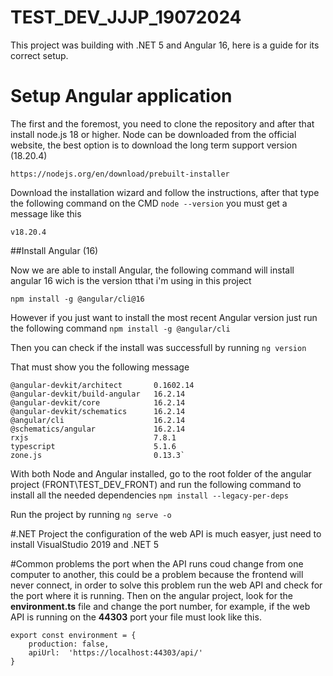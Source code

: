 # TEST_DEV_JJJP_19072024

This project was building with .NET 5 and Angular 16,
here is a guide for its correct setup.

# Setup Angular application

The first and the foremost, you need to clone the repository and after that install node.js 18 or higher. Node can be downloaded from the official website, the best option is to download the long term support version (18.20.4)

`https://nodejs.org/en/download/prebuilt-installer`

Download the installation wizard and follow the instructions, after that type the following command on the CMD 
`node --version`
you must get a message like this

`v18.20.4`

##Install Angular (16)

Now we are able to install Angular, the following command will install angular 16 wich is the version tthat i'm using in this project

`npm install -g @angular/cli@16`

However if you just want to install the most recent Angular version just run the following command
`npm install -g @angular/cli`

Then you can check if the install was successfull by running
`ng version`

That must show you the following message


    @angular-devkit/architect       0.1602.14
    @angular-devkit/build-angular   16.2.14
    @angular-devkit/core            16.2.14
    @angular-devkit/schematics      16.2.14
    @angular/cli                    16.2.14
    @schematics/angular             16.2.14
    rxjs                            7.8.1
    typescript                      5.1.6
    zone.js                         0.13.3`
With both Node and Angular installed, go to the root folder of the angular project (FRONT\TEST_DEV_FRONT) and run the following command to install all the needed dependencies 
`npm install --legacy-per-deps`

Run the project by running 
`ng serve -o`

#.NET Project
the configuration of the web API is much easyer, just need to install VisualStudio 2019 and .NET 5

#Common problems
the port when the API runs coud change from one computer to another, this could be a problem because the frontend will never connect, in order to solve this problem run the web API and check for the port where it is running. Then on the angular project, look for the **environment.ts** file and change the port number, for example, if the web API is running on the **44303** port your file must look like this.



    export const environment = {
        production: false,
        apiUrl:  'https://localhost:44303/api/'
    }
